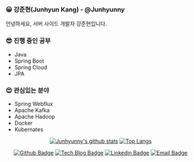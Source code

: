 ### 😀 강준현(Junhyun Kang) - @Junhyunny
안녕하세요, 서버 사이드 개발자 강준현입니다.

### 😎 진행 중인 공부
- Java
- Spring Boot
- Spring Cloud
- JPA

### 😍 관심있는 분야
- Spring Webflux
- Apache Kafka
- Apache Hadoop
- Docker
- Kubernates

<div align=center>
    
[![Junhyunny's github stats](https://github-readme-stats.vercel.app/api?username=Junhyunny)](https://github.com/Junhyunny)
[![Top Langs](https://github-readme-stats.vercel.app/api/top-langs/?username=Junhyunny&hide=Jupyter%20Notebook&layout=compact)](https://github.com/anuraghazra/github-readme-stats)

[![Github Badge](http://img.shields.io/badge/-Github-black?style=flat-square&logo=github&link=https://github.com/dydtjr1128/)](https://github.com/Junhyunny/) 
[![Tech Blog Badge](http://img.shields.io/badge/-Tech%20blog-black?style=flat-square&logo=github&link=https://dydtjr1128.github.io/)](https://junhyunny.github.io/)
[![Linkedin Badge](https://img.shields.io/badge/-LinkedIn-blue?style=flat-square&logo=Linkedin&logoColor=white&link=https://www.linkedin.com/in/%EC%A4%80%ED%98%84-%EA%B0%95-32b972201/)](https://www.linkedin.com/in/%EC%A4%80%ED%98%84-%EA%B0%95-32b972201/) 
[![Email Badge](https://img.shields.io/badge/-Email-6BEC62?style=flat-square&logo=e-mail&logoColor=white&link=mailto:kang3966@naver.com)](mailto:kang3966@naver.com)

</div>

